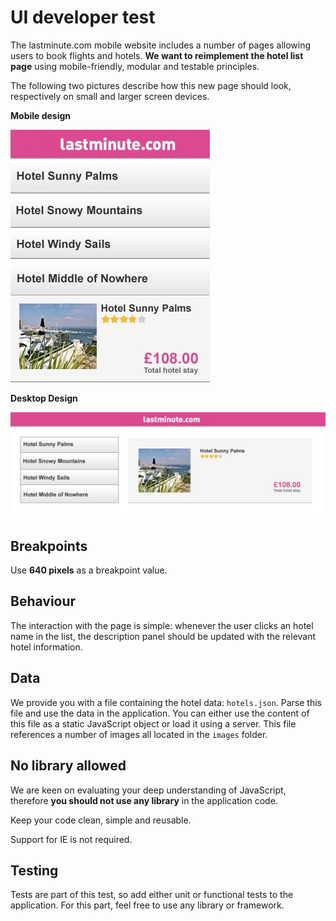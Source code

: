 # UI developer test

The lastminute.com mobile website includes a number of pages allowing users to book flights and hotels. **We want to reimplement the hotel list page** using mobile-friendly, modular and testable
principles.

The following two pictures describe how this new page should look, respectively on small and larger screen devices.

**Mobile design**

![Mobile design](/screenshots/mobile_test.jpg)

**Desktop Design**

![Desktop Design](/screenshots/desktop_test.jpg)

## Breakpoints
Use **640 pixels** as a breakpoint value.

## Behaviour
The interaction with the page is simple: whenever the user clicks an hotel name in the list, the description panel should be
updated with the relevant hotel information.

## Data
We provide you with a file containing the hotel data: ```hotels.json```. Parse this file and use the data in the application.
You can either use the content of this file as a static JavaScript object or load it using a server. This file references a number of images all located in the ```images``` folder.

## No library allowed

We are keen on evaluating your deep understanding of JavaScript, therefore **you should not use any library** in the application code.

Keep your code clean, simple and reusable.

Support for IE is not required.

## Testing
Tests are part of this test, so add either unit or functional tests to the application. For this part, feel free to use any library or
framework.
